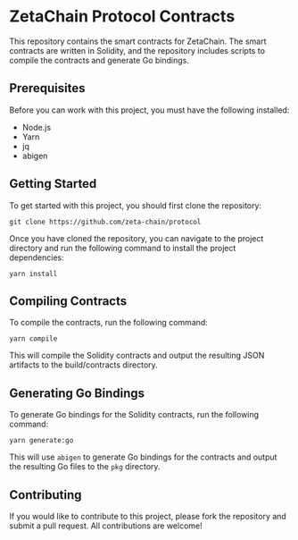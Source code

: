 # ZetaChain Protocol Contracts

This repository contains the smart contracts for ZetaChain. The smart contracts are written in Solidity, and the repository includes scripts to compile the contracts and generate Go bindings.

## Prerequisites

Before you can work with this project, you must have the following installed:

* Node.js
* Yarn
* jq
* abigen

## Getting Started

To get started with this project, you should first clone the repository:

```
git clone https://github.com/zeta-chain/protocol
```

Once you have cloned the repository, you can navigate to the project directory and run the following command to install the project dependencies:

```
yarn install
```

## Compiling Contracts

To compile the contracts, run the following command:

```
yarn compile
```

This will compile the Solidity contracts and output the resulting JSON artifacts to the build/contracts directory.

## Generating Go Bindings

To generate Go bindings for the Solidity contracts, run the following command:

```
yarn generate:go
```

This will use `abigen` to generate Go bindings for the contracts and output the resulting Go files to the `pkg` directory.

## Contributing

If you would like to contribute to this project, please fork the repository and submit a pull request. All contributions are welcome!